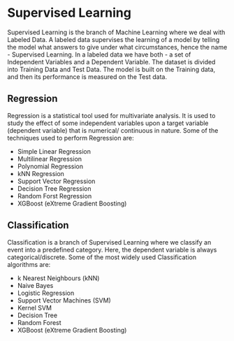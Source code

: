 # Supervised Learning

Supervised Learning is the branch of Machine Learning where we deal with Labeled Data. A labeled data supervises the learning of a model by telling the model what answers to give under what circumstances, hence the name - Supervised Learning. In a labeled data we have both - a set of Independent Variables and a Dependent Variable. The dataset is divided into Training Data and Test Data. The model is built on the Training data, and then its performance is measured on the Test data.

## Regression
Regression is a statistical tool used for multivariate analysis. It is used to study the effect of some independent variables upon a target variable (dependent variable) that is numerical/ continuous in nature. Some of the techniques used to perform Regression are:
* Simple Linear Regression
* Multilinear Regression
* Polynomial Regression
* kNN Regression
* Support Vector Regression
* Decision Tree Regression
* Random Forst Regression
* XGBoost (eXtreme Gradient Boosting)

## Classification
Classification is a branch of Supervised Learning where we classify an event into a predefined category. Here, the dependent variable is always categorical/discrete. Some of the most widely used Classification algorithms are:
* k Nearest Neighbours (kNN)
* Naive Bayes
* Logistic Regression
* Support Vector Machines (SVM)
* Kernel SVM
* Decision Tree
* Random Forest
* XGBoost (eXtreme Gradient Boosting)
